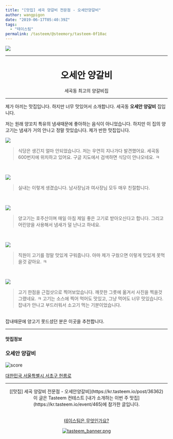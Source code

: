 ```yaml
---
title: "[맛집] 세곡 양갈비 전문점 - 오세안양갈비"
author: wangpigon
date: "2019-06-17T05:40:39Z"
tags:
  - "테이스팀"
permalink: /tasteem/@steemory/tasteem-0f10ac
---
```

![](https://static.tasteem.io/uploads/4928/post/36362/content_7b3536c3-11d2-43ec-9319-dcb1b17691d3.jpeg)
<br/>
<hr><center><h1>오세안 양갈비</h1>세곡동 최고의 양갈비집</center><hr>



제가 아끼는 맛집입니다. 하지만 너무 맛있어서 소개합니다. 세곡동 **오세안 양갈비** 집입니다.

저는 원래 양꼬치 특유의 냄새때문에 좋아하는 음식이 아니었습니다. 하지만 이 집의 양고기는 냄새가 거의 안나고 정말 맛있습니다. 제가 반한 맛집입니다.

![](https://static.tasteem.io/uploads/image/image/184703/b4a94dd4-8c60-491b-9fb0-5218f8425725.jpeg)
> 식당은 생긴지 얼마 안되었습니다. 저는 우연히 지나가다 발견했어요. 세곡동600번지에 위치하고 있어요. 구글 지도에서 검색하면 식당이 안나오네요. ㅋ

<br>

![](https://static.tasteem.io/uploads/image/image/184704/b4a94dd4-8c60-491b-9fb0-5218f8425725.jpeg)
> 실내는 이렇게 생겼습니다. 남사장님과 여사장님 모두 매우 친절합니다.

<br>

![](https://static.tasteem.io/uploads/image/image/184705/b4a94dd4-8c60-491b-9fb0-5218f8425725.jpeg)
> 양고기는 호주산이며 매일 아침 제일 좋은 고기로 받아오신다고 합니다. 그리고 어린양을 사용해서 냄새가 덜 난나고 하네요.

<br>

![](https://static.tasteem.io/uploads/image/image/184706/b4a94dd4-8c60-491b-9fb0-5218f8425725.jpeg)
> 직원이 고기를 정말 맛있게 구워줍니다. 아마 제가 구웠으면 이렇게 맛있게 못먹을것 같아요. ㅋ

<br>

![](https://static.tasteem.io/uploads/image/image/184707/b4a94dd4-8c60-491b-9fb0-5218f8425725.jpeg)
> 고기 한점을 근접샷으로 찍어보았습니다. 깨끗한 그릇에 옮겨서 사진을 찍을것 그랬네요. ㅋ 
> 고기는 소스에 찍어 먹어도 맛있고, 그냥 먹어도 너무 맛있습니다. 잡내가 안나고 부드러워서 소고기 먹는 기분이었습니다.

<br>잡내때문에 양고기 못드셨던 분은 이곳을 추천합니다.





---------------------
#### 맛집정보
### 오세안 양갈비
![score](https://static.tasteem.io/images/steem/1Crowns.png)

[대한민국 서울특별시 서초구 헌릉로](https://kr.tasteem.io/post/36362#map)

-----------------------------------------
<center>[[맛집] 세곡 양갈비 전문점 - 오세안양갈비](https://kr.tasteem.io/post/36362)
<br/>이 글은 Tasteem 컨테스트
 [내가 소개하는  이번 주 맛집](https://kr.tasteem.io/event/465)에 참가한 글입니다.

<br/>[테이스팀은 무엇인가요?](https://kr.tasteem.io/about)

[![tasteem_banner.png](https://static.tasteem.io/images/tasteem_banner_v3.png)](https://kr.tasteem.io)</center>
